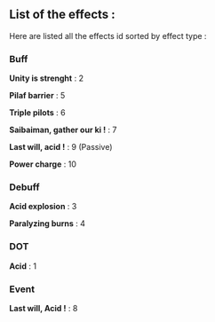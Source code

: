## List of the effects :

Here are listed all the effects id sorted by effect type :

### Buff

**Unity is strenght** : 2

**Pilaf barrier** : 5

**Triple pilots** : 6

**Saibaiman, gather our ki !** : 7

**Last will, acid !** : 9 (Passive)

**Power charge** : 10

### Debuff

**Acid explosion** : 3

**Paralyzing burns** : 4

### DOT

**Acid** : 1

### Event

**Last will, Acid !** : 8